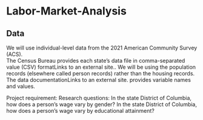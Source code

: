 # Labor-Market-Analysis


## Data
We will use individual-level data from the 2021 American Community Survey (ACS).  
The Census Bureau provides each state’s data file in comma-separated value (CSV) formatLinks to an external site..  We will be using the population records (elsewhere called person records) rather than the housing records.  The data documentationLinks to an external site. provides variable names and values.

 

Project requirement:
Research questions:
In the state District of Columbia, how does a person’s wage vary by gender?
In the state District of Columbia, how does a person’s wage vary by educational attainment?
